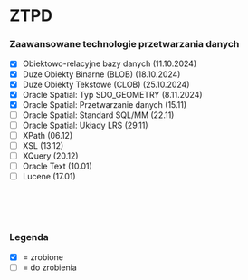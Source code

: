 # ZTPD
###  Zaawansowane technologie przetwarzania danych

- [x] Obiektowo-relacyjne bazy danych (11.10.2024)
- [x] Duze Obiekty Binarne (BLOB) (18.10.2024)
- [x] Duze Obiekty Tekstowe (CLOB) (25.10.2024)
- [x] Oracle Spatial: Typ SDO_GEOMETRY (8.11.2024)
- [x] Oracle Spatial: Przetwarzanie danych (15.11)
- [ ] Oracle Spatial: Standard SQL/MM (22.11)
- [ ] Oracle Spatial: Układy LRS (29.11)
- [ ] XPath (06.12)
- [ ] XSL (13.12)
- [ ] XQuery (20.12)
- [ ] Oracle Text (10.01)
- [ ] Lucene (17.01)

<br><br><br>
### Legenda
 - [x] = zrobione
 - [ ] = do zrobienia

